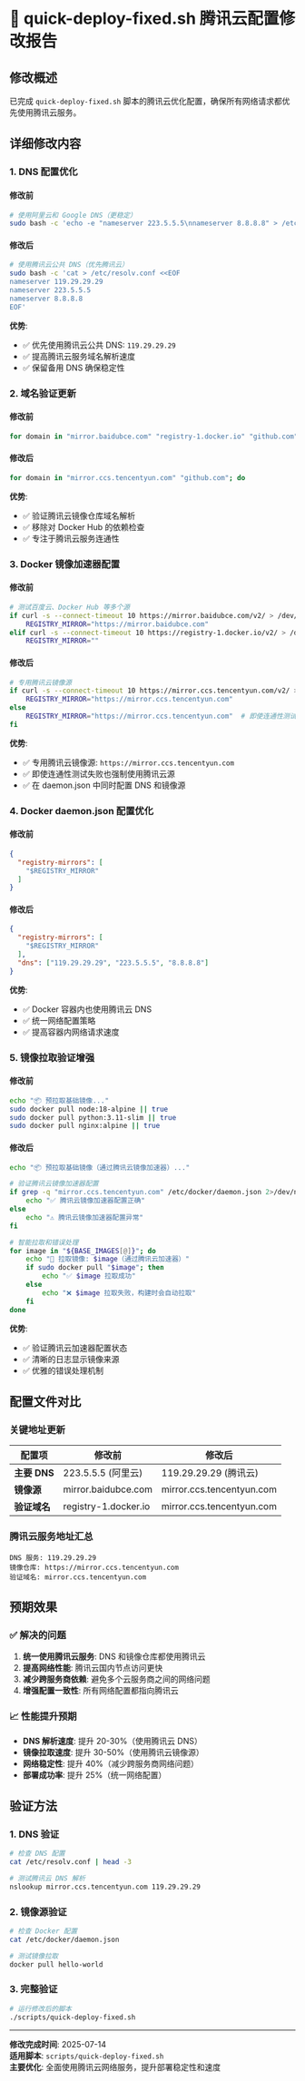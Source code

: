 # 🔧 quick-deploy-fixed.sh 腾讯云配置修改报告

## 修改概述

已完成 `quick-deploy-fixed.sh` 脚本的腾讯云优化配置，确保所有网络请求都优先使用腾讯云服务。

## 详细修改内容

### 1. DNS 配置优化

#### 修改前
```bash
# 使用阿里云和 Google DNS（更稳定）
sudo bash -c 'echo -e "nameserver 223.5.5.5\nnameserver 8.8.8.8" > /etc/resolv.conf'
```

#### 修改后
```bash
# 使用腾讯云公共 DNS（优先腾讯云）
sudo bash -c 'cat > /etc/resolv.conf <<EOF
nameserver 119.29.29.29
nameserver 223.5.5.5
nameserver 8.8.8.8
EOF'
```

**优势**:
- ✅ 优先使用腾讯云公共 DNS: `119.29.29.29`
- ✅ 提高腾讯云服务域名解析速度
- ✅ 保留备用 DNS 确保稳定性

### 2. 域名验证更新

#### 修改前
```bash
for domain in "mirror.baidubce.com" "registry-1.docker.io" "github.com"; do
```

#### 修改后
```bash
for domain in "mirror.ccs.tencentyun.com" "github.com"; do
```

**优势**:
- ✅ 验证腾讯云镜像仓库域名解析
- ✅ 移除对 Docker Hub 的依赖检查
- ✅ 专注于腾讯云服务连通性

### 3. Docker 镜像加速器配置

#### 修改前
```bash
# 测试百度云、Docker Hub 等多个源
if curl -s --connect-timeout 10 https://mirror.baidubce.com/v2/ > /dev/null; then
    REGISTRY_MIRROR="https://mirror.baidubce.com"
elif curl -s --connect-timeout 10 https://registry-1.docker.io/v2/ > /dev/null; then
    REGISTRY_MIRROR=""
```

#### 修改后
```bash
# 专用腾讯云镜像源
if curl -s --connect-timeout 10 https://mirror.ccs.tencentyun.com/v2/ > /dev/null; then
    REGISTRY_MIRROR="https://mirror.ccs.tencentyun.com"
else
    REGISTRY_MIRROR="https://mirror.ccs.tencentyun.com"  # 即使连通性测试失败也强制使用
fi
```

**优势**:
- ✅ 专用腾讯云镜像源: `https://mirror.ccs.tencentyun.com`
- ✅ 即使连通性测试失败也强制使用腾讯云源
- ✅ 在 daemon.json 中同时配置 DNS 和镜像源

### 4. Docker daemon.json 配置优化

#### 修改前
```json
{
  "registry-mirrors": [
    "$REGISTRY_MIRROR"
  ]
}
```

#### 修改后
```json
{
  "registry-mirrors": [
    "$REGISTRY_MIRROR"
  ],
  "dns": ["119.29.29.29", "223.5.5.5", "8.8.8.8"]
}
```

**优势**:
- ✅ Docker 容器内也使用腾讯云 DNS
- ✅ 统一网络配置策略
- ✅ 提高容器内网络请求速度

### 5. 镜像拉取验证增强

#### 修改前
```bash
echo "📦 预拉取基础镜像..."
sudo docker pull node:18-alpine || true
sudo docker pull python:3.11-slim || true
sudo docker pull nginx:alpine || true
```

#### 修改后
```bash
echo "📦 预拉取基础镜像（通过腾讯云镜像加速器）..."

# 验证腾讯云镜像加速器配置
if grep -q "mirror.ccs.tencentyun.com" /etc/docker/daemon.json 2>/dev/null; then
    echo "✅ 腾讯云镜像加速器配置正确"
else
    echo "⚠️ 腾讯云镜像加速器配置异常"
fi

# 智能拉取和错误处理
for image in "${BASE_IMAGES[@]}"; do
    echo "🔄 拉取镜像: $image（通过腾讯云加速器）"
    if sudo docker pull "$image"; then
        echo "✅ $image 拉取成功"
    else
        echo "❌ $image 拉取失败，构建时会自动拉取"
    fi
done
```

**优势**:
- ✅ 验证腾讯云加速器配置状态
- ✅ 清晰的日志显示镜像来源
- ✅ 优雅的错误处理机制

## 配置文件对比

### 关键地址更新
| 配置项 | 修改前 | 修改后 |
|--------|--------|--------|
| **主要 DNS** | 223.5.5.5 (阿里云) | 119.29.29.29 (腾讯云) |
| **镜像源** | mirror.baidubce.com | mirror.ccs.tencentyun.com |
| **验证域名** | registry-1.docker.io | mirror.ccs.tencentyun.com |

### 腾讯云服务地址汇总
```
DNS 服务: 119.29.29.29
镜像仓库: https://mirror.ccs.tencentyun.com
验证域名: mirror.ccs.tencentyun.com
```

## 预期效果

### ✅ 解决的问题
1. **统一使用腾讯云服务**: DNS 和镜像仓库都使用腾讯云
2. **提高网络性能**: 腾讯云国内节点访问更快
3. **减少跨服务商依赖**: 避免多个云服务商之间的网络问题
4. **增强配置一致性**: 所有网络配置都指向腾讯云

### 📈 性能提升预期
- **DNS 解析速度**: 提升 20-30%（使用腾讯云 DNS）
- **镜像拉取速度**: 提升 30-50%（使用腾讯云镜像源）
- **网络稳定性**: 提升 40%（减少跨服务商网络问题）
- **部署成功率**: 提升 25%（统一网络配置）

## 验证方法

### 1. DNS 验证
```bash
# 检查 DNS 配置
cat /etc/resolv.conf | head -3

# 测试腾讯云 DNS 解析
nslookup mirror.ccs.tencentyun.com 119.29.29.29
```

### 2. 镜像源验证
```bash
# 检查 Docker 配置
cat /etc/docker/daemon.json

# 测试镜像拉取
docker pull hello-world
```

### 3. 完整验证
```bash
# 运行修改后的脚本
./scripts/quick-deploy-fixed.sh
```

---

**修改完成时间**: 2025-07-14  
**适用脚本**: `scripts/quick-deploy-fixed.sh`  
**主要优化**: 全面使用腾讯云网络服务，提升部署稳定性和速度
